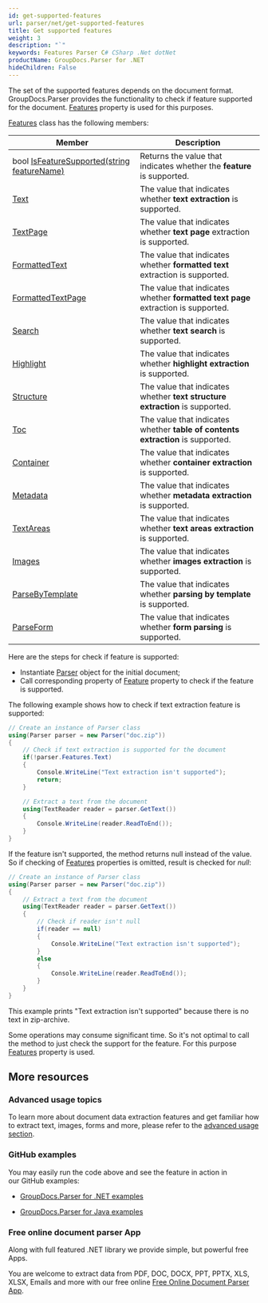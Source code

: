 ```yaml
---
id: get-supported-features
url: parser/net/get-supported-features
title: Get supported features
weight: 3
description: "`"
keywords: Features Parser C# CSharp .Net dotNet
productName: GroupDocs.Parser for .NET
hideChildren: False
---
```

The set of the supported features depends on the document format. GroupDocs.Parser provides the functionality to check if feature supported for the document. [Features](https://apireference.groupdocs.com/net/parser/groupdocs.parser/parser/properties/features) property is used for this purposes.

[Features](https://apireference.groupdocs.com/net/parser/groupdocs.parser.options/features) class has the following members:

| Member | Description |
| --- | --- |
| bool [IsFeatureSupported(string featureName)](https://apireference.groupdocs.com/net/parser/groupdocs.parser.options/features/methods/isfeaturesupported) | Returns the value that indicates whether the **feature** is supported. |
| [Text](https://apireference.groupdocs.com/net/parser/groupdocs.parser.options/features/properties/text) | The value that indicates whether **text extraction** is supported. |
| [TextPage](https://apireference.groupdocs.com/net/parser/groupdocs.parser.options/features/properties/textpage) | The value that indicates whether **text page** extraction is supported. |
| [FormattedText](https://apireference.groupdocs.com/net/parser/groupdocs.parser.options/features/properties/formattedtext) | The value that indicates whether **formatted text** extraction is supported. |
| [FormattedTextPage](https://apireference.groupdocs.com/net/parser/groupdocs.parser.options/features/properties/formattedtextpage) | The value that indicates whether **formatted text page** extraction is supported. |
| [Search](https://apireference.groupdocs.com/net/parser/groupdocs.parser.options/features/properties/search) | The value that indicates whether **text search** is supported. |
| [Highlight](https://apireference.groupdocs.com/net/parser/groupdocs.parser.options/features/properties/highlight) | The value that indicates whether **highlight extraction** is supported. |
| [Structure](https://apireference.groupdocs.com/net/parser/groupdocs.parser.options/features/properties/structure) | The value that indicates whether **text structure extraction** is supported. |
| [Toc](https://apireference.groupdocs.com/net/parser/groupdocs.parser.options/features/properties/toc) | The value that indicates whether **table of contents extraction** is supported. |
| [Container](https://apireference.groupdocs.com/net/parser/groupdocs.parser.options/features/properties/container) | The value that indicates whether **container extraction** is supported. |
| [Metadata](https://apireference.groupdocs.com/net/parser/groupdocs.parser.options/features/properties/metadata) | The value that indicates whether **metadata extraction** is supported. |
| [TextAreas](https://apireference.groupdocs.com/net/parser/groupdocs.parser.options/features/properties/textareas) | The value that indicates whether **text areas extraction** is supported. |
| [Images](https://apireference.groupdocs.com/net/parser/groupdocs.parser.options/features/properties/images) | The value that indicates whether **images extraction** is supported. |
| [ParseByTemplate](https://apireference.groupdocs.com/net/parser/groupdocs.parser.options/features/properties/parsebytemplate) | The value that indicates whether **parsing by template** is supported. |
| [ParseForm](https://apireference.groupdocs.com/net/parser/groupdocs.parser.options/features/properties/parseform) | The value that indicates whether **form parsing** is supported. |

Here are the steps for check if feature is supported:

*   Instantiate [Parser](https://apireference.groupdocs.com/net/parser/groupdocs.parser/parser) object for the initial document;
*   Call corresponding property of [Feature](https://apireference.groupdocs.com/net/parser/groupdocs.parser/parser/properties/features) property to check if the feature is supported.

The following example shows how to check if text extraction feature is supported:

```csharp
// Create an instance of Parser class
using(Parser parser = new Parser("doc.zip"))
{
    // Check if text extraction is supported for the document
    if(!parser.Features.Text)
    {
        Console.WriteLine("Text extraction isn't supported");
        return;
    }

    // Extract a text from the document
    using(TextReader reader = parser.GetText())
    {
        Console.WriteLine(reader.ReadToEnd());
    }
}
```

If the feature isn't supported, the method returns null instead of the value. So if checking of [Features](https://apireference.groupdocs.com/net/parser/groupdocs.parser/parser/properties/features) properties is omitted, result is checked for *null*:

```csharp
// Create an instance of Parser class
using(Parser parser = new Parser("doc.zip"))
{
    // Extract a text from the document 
    using(TextReader reader = parser.GetText())
    {
        // Check if reader isn't null
        if(reader == null)
        {
            Console.WriteLine("Text extraction isn't supported");
        }
        else
        {
            Console.WriteLine(reader.ReadToEnd());
        }
    }
}

```

This example prints "Text extraction isn't supported" because there is no text in zip-archive.

Some operations may consume significant time. So it's not optimal to call the method to just check the support for the feature. For this purpose [Features](https://apireference.groupdocs.com/net/parser/groupdocs.parser/parser/properties/features) property is used.

## More resources

### Advanced usage topics

To learn more about document data extraction features and get familiar how to extract text, images, forms and more, please refer to the [advanced usage section](Advanced%2Busage.html).

### GitHub examples

You may easily run the code above and see the feature in action in our GitHub examples:

*   [GroupDocs.Parser for .NET examples](https://github.com/groupdocs-parser/GroupDocs.Parser-for-.NET)
    
*   [GroupDocs.Parser for Java examples](https://github.com/groupdocs-parser/GroupDocs.Parser-for-Java)
    

### Free online document parser App

Along with full featured .NET library we provide simple, but powerful free Apps.

You are welcome to extract data from PDF, DOC, DOCX, PPT, PPTX, XLS, XLSX, Emails and more with our free online [Free Online Document Parser App](https://products.groupdocs.app/parser).

